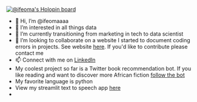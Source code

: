 [![@ifeoma's Holopin board](https://holopin.me/ifeoma)](https://holopin.io/@ifeoma)

- 👋 Hi, I’m @ifeomaaaa
- 👀 I’m interested in all things data
- 🌱 I’m currently transitioning from marketing in tech to data scientist
- 💞️ I’m looking to collaborate on a website I started to document coding errors in projects. See website [here](https://errorswhilecoding.wordpress.com/). If you'd like to contribute please contact me
- 📫 Connect with me on [LinkedIn](https://www.linkedin.com/in/ifeoma-igwe-69b84b16b/)
- My coolest project so far is a Twitter book recommendation bot. If you like reading and want to discover more African fiction [follow the bot](https://twitter.com/IfeomaBot)
- My favorite language is python
- View my streamlit text to speech app [here](https://ifeomaaaa-easy-edit-app-main-huhykr.streamlitapp.com/)
-

<!---
ifeomaaaa/ifeomaaaa is a ✨ special ✨ repository because its `README.md` (this file) appears on your GitHub profile.
You can click the Preview link to take a look at your changes.
--->
